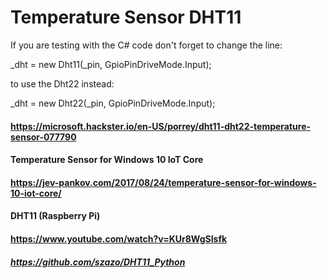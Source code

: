# Temperature Sensor DHT11

If you are testing with the C# code don't forget to change the line:

_dht = new Dht11(_pin, GpioPinDriveMode.Input);

to use the Dht22 instead:

_dht = new Dht22(_pin, GpioPinDriveMode.Input);

#### https://microsoft.hackster.io/en-US/porrey/dht11-dht22-temperature-sensor-077790

#### Temperature Sensor for Windows 10 IoT Core
#### https://jev-pankov.com/2017/08/24/temperature-sensor-for-windows-10-iot-core/

#### DHT11 (Raspberry Pi)
#### https://www.youtube.com/watch?v=KUr8WgSIsfk
##### https://github.com/szazo/DHT11_Python

